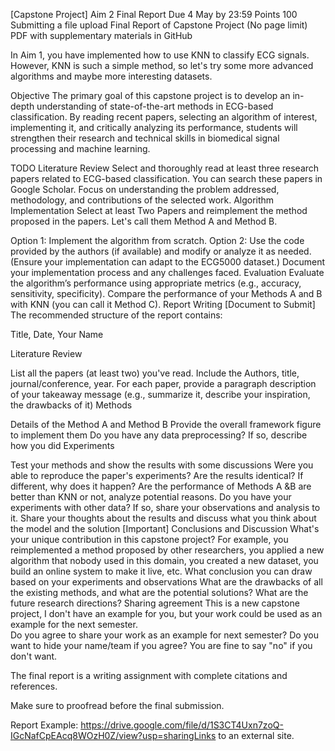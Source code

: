 [Capstone Project] Aim 2 Final Report
Due 4 May by 23:59 Points 100 Submitting a file upload
Final Report of Capstone Project
(No page limit)
PDF with supplementary materials in GitHub

In Aim 1, you have implemented how to use KNN to classify ECG signals. However, KNN is such a simple method, so let's try some more advanced algorithms and maybe more interesting datasets. 

 

Objective
The primary goal of this capstone project is to develop an in-depth understanding of state-of-the-art methods in ECG-based classification. By reading recent papers, selecting an algorithm of interest, implementing it, and critically analyzing its performance, students will strengthen their research and technical skills in biomedical signal processing and machine learning.

TODO
Literature Review
Select and thoroughly read at least three research papers related to ECG-based classification. You can search these papers in Google Scholar. 
Focus on understanding the problem addressed, methodology, and contributions of the selected work.
Algorithm Implementation
Select at least Two Papers and reimplement the method proposed in the papers. Let's call them Method A and Method B. 

Option 1: Implement the algorithm from scratch.
Option 2: Use the code provided by the authors (if available) and modify or analyze it as needed.
(Ensure your implementation can adapt to the ECG5000 dataset.)
Document your implementation process and any challenges faced.
Evaluation
Evaluate the algorithm’s performance using appropriate metrics (e.g., accuracy, sensitivity, specificity).
Compare the performance of your Methods A and B with KNN (you can call it Method C).
Report Writing [Document to Submit]
The recommended structure of the report contains:

Title, Date, Your Name

Literature Review

List all the papers (at least two) you've read. Include the Authors, title, journal/conference, year.
For each paper, provide a paragraph description of your takeaway message (e.g., summarize it, describe your inspiration, the drawbacks of it)
Methods 

Details of the Method A and Method B
Provide the overall framework figure to implement them
Do you have any data preprocessing? If so, describe how you did
Experiments

Test your methods and show the results with some discussions
Were you able to reproduce the paper's experiments? Are the results identical? If different, why does it happen? 
Are the performance of Methods A &B are better than KNN or not, analyze potential reasons. 
Do you have your experiments with other data? If so, share your observations and analysis to it.
Share your thoughts about the results and discuss what you think about the model and the solution
[Important] Conclusions and Discussion
What's your unique contribution in this capstone project? For example, you reimplemented a method proposed by other researchers, you applied a new algorithm that nobody used in this domain, you created a new dataset, you build an online system to make it live, etc.
What conclusion you can draw based on your experiments and observations
What are the drawbacks of all the existing methods, and what are the potential solutions?
What are the future research directions?
Sharing agreement
This is a new capstone project, I don't have an example for you, but your work could be used as an example for the next semester.  
Do you agree to share your work as an example for next semester? 
Do you want to hide your name/team if you agree?
You are fine to say "no" if you don't want.  
 

The final report is a writing assignment with complete citations and references. 

Make sure to proofread before the final submission. 

 

Report Example: https://drive.google.com/file/d/1S3CT4Uxn7zoQ-IGcNafCpEAcq8WOzH0Z/view?usp=sharingLinks to an external site. 

